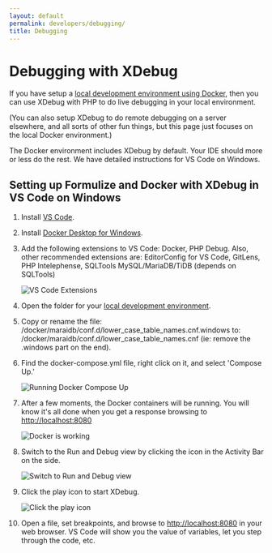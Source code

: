 ```yaml
---
layout: default
permalink: developers/debugging/
title: Debugging
---
```


# Debugging with XDebug

If you have setup a [local development environment using Docker](../development_environment/), then you can use XDebug with PHP to do live debugging in your local environment.

(You can also setup XDebug to do remote debugging on a server elsewhere, and all sorts of other fun things, but this page just focuses on the local Docker environment.)

The Docker environment includes XDebug by default. Your IDE should more or less do the rest. We have detailed instructions for VS Code on Windows.

## <a name="formulize-vscode"></a>Setting up Formulize and Docker with XDebug in VS Code on Windows

1. Install [VS Code](https://code.visualstudio.com/).

2. Install [Docker Desktop for Windows](https://docs.docker.com/desktop/install/windows-install/).

3. Add the following extensions to VS Code: Docker, PHP Debug. Also, other recommended extensions are: EditorConfig for VS Code, GitLens, PHP Intelephense, SQLTools MySQL/MariaDB/TiDB (depends on SQLTools)

	![VS Code Extensions](../../images/vscode-extensions.PNG)

4. Open the folder for your [local development environment](../development_environment/).

5. Copy or rename the file: /docker/maraidb/conf.d/lower_case_table_names.cnf.windows to: /docker/maraidb/conf.d/lower_case_table_names.cnf (ie: remove the .windows part on the end).

6. Find the docker-compose.yml file, right click on it, and select 'Compose Up.'

    ![Running Docker Compose Up](../../images/vscode-compose-up.PNG)

7. After a few moments, the Docker containers will be running. You will know it's all done when you get a response browsing to [http://localhost:8080](http://localhost:8080)

    ![Docker is working](../../images/vscode-docker-working.PNG)

8. Switch to the Run and Debug view by clicking the icon in the Activity Bar on the side.

    ![Switch to Run and Debug view](../../images/vscode-run-and-debug.PNG)

9. Click the play icon to start XDebug.

    ![Click the play icon](../../images/vscode-play-icon.PNG)

10. Open a file, set breakpoints, and browse to [http://localhost:8080](http://localhost:8080) in your web browser. VS Code will show you the value of variables, let you step through the code, etc.



